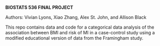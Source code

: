 
**BIOSTATS 536 FINAL PROJECT**

Authors: Vivian Lyons, Xiao Zhang, Alex St. John, and Allison Black

This repo contains data and code for a categorical data analysis of the association between
BMI and risk of MI in a case-control study using a modified educational version of data from
the Framingham study. 